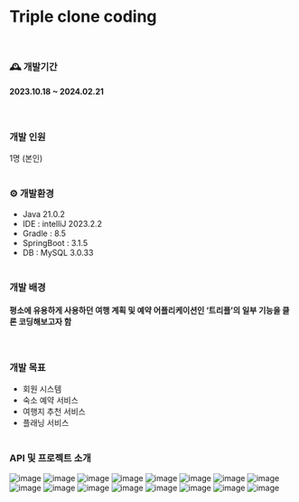 # Triple clone coding
</br>

### 🕰️ 개발기간
#### 2023.10.18 ~ 2024.02.21
</br>

### 개발 인원
1명 (본인)
</br></br>

### ⚙️ 개발환경
- Java 21.0.2
- IDE : intelliJ 2023.2.2
- Gradle : 8.5
- SpringBoot : 3.1.5
- DB : MySQL 3.0.33
</br></br>

### 개발 배경
#### 평소에 유용하게 사용하던 여행 계획 및 예약 어플리케이션인 ‘트리플’의 일부 기능을 클론 코딩해보고자 함
</br>

### 개발 목표
- 회원 시스템
- 숙소 예약 서비스
- 여행지 추천 서비스
- 플래닝 서비스
</br></br>

### API 및 프로젝트 소개
![image](https://github.com/piedra-de-flor/Triple_clone/assets/101418352/f569e93e-bbb1-4eaa-9f2a-8c26a9aa6bd6)
![image](https://github.com/piedra-de-flor/Triple_clone/assets/101418352/c2740ebc-3b30-40de-a82e-e5949ed11da3)
![image](https://github.com/piedra-de-flor/Triple_clone/assets/101418352/a7d4d1f2-f82c-4c74-b308-5166f980167b)
![image](https://github.com/piedra-de-flor/Triple_clone/assets/101418352/94e50bb3-7c45-4ad5-8321-0fbe9083186b)
![image](https://github.com/piedra-de-flor/Triple_clone/assets/101418352/f6f8c7a8-649b-4226-a866-d6a5e2de4b01)
![image](https://github.com/piedra-de-flor/Triple_clone/assets/101418352/4722c55a-f6c3-49b0-8ee2-19e6a2e6e9b5)
![image](https://github.com/piedra-de-flor/Triple_clone/assets/101418352/f927c16a-dce0-4996-a125-fdd9c96d9570)
![image](https://github.com/piedra-de-flor/Triple_clone/assets/101418352/ba24df2a-f8f9-40f6-98cc-28097d970559)
![image](https://github.com/piedra-de-flor/Triple_clone/assets/101418352/2d321f40-bc5b-40d6-8ac4-23b0a941dd4a)
![image](https://github.com/piedra-de-flor/Triple_clone/assets/101418352/986c6966-d506-4a9e-86eb-dcbf03644395)
![image](https://github.com/piedra-de-flor/Triple_clone/assets/101418352/7e1e4ed6-3c0a-4224-98c7-e638607e9101)
![image](https://github.com/piedra-de-flor/Triple_clone/assets/101418352/3e98a32d-a98e-40cf-a5d6-4852493a3bdd)
![image](https://github.com/piedra-de-flor/Triple_clone/assets/101418352/de23ac1e-c9cd-4f21-82d3-392f7b402f97)
![image](https://github.com/piedra-de-flor/Triple_clone/assets/101418352/b4f13fc3-228f-408a-8b72-a60e10a0f9c2)
![image](https://github.com/piedra-de-flor/Triple_clone/assets/101418352/99869156-9859-4ef4-9685-250d06b17669)
![image](https://github.com/piedra-de-flor/Triple_clone/assets/101418352/f0f9e676-318f-423d-8d79-6d58fe2368e5)


